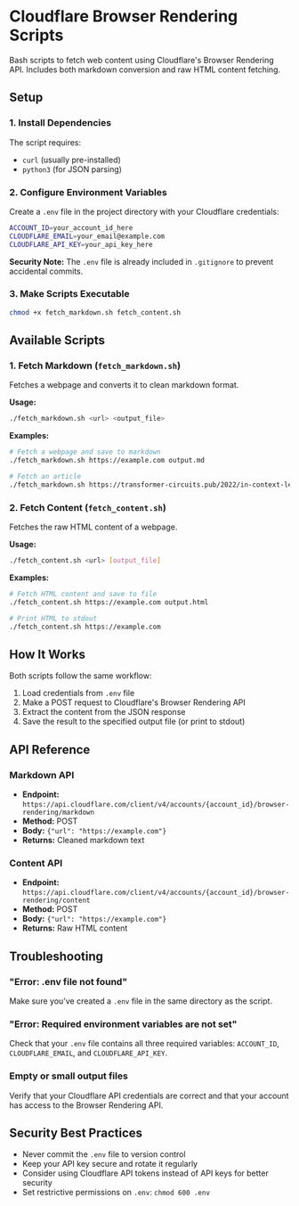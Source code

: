 # Cloudflare Browser Rendering Scripts

Bash scripts to fetch web content using Cloudflare's Browser Rendering API. Includes both markdown conversion and raw HTML content fetching.

## Setup

### 1. Install Dependencies

The script requires:
- `curl` (usually pre-installed)
- `python3` (for JSON parsing)

### 2. Configure Environment Variables

Create a `.env` file in the project directory with your Cloudflare credentials:

```bash
ACCOUNT_ID=your_account_id_here
CLOUDFLARE_EMAIL=your_email@example.com
CLOUDFLARE_API_KEY=your_api_key_here
```

**Security Note:** The `.env` file is already included in `.gitignore` to prevent accidental commits.

### 3. Make Scripts Executable

```bash
chmod +x fetch_markdown.sh fetch_content.sh
```

## Available Scripts

### 1. Fetch Markdown (`fetch_markdown.sh`)

Fetches a webpage and converts it to clean markdown format.

**Usage:**
```bash
./fetch_markdown.sh <url> <output_file>
```

**Examples:**
```bash
# Fetch a webpage and save to markdown
./fetch_markdown.sh https://example.com output.md

# Fetch an article
./fetch_markdown.sh https://transformer-circuits.pub/2022/in-context-learning-and-induction-heads/index.html induction-heads.md
```

### 2. Fetch Content (`fetch_content.sh`)

Fetches the raw HTML content of a webpage.

**Usage:**
```bash
./fetch_content.sh <url> [output_file]
```

**Examples:**
```bash
# Fetch HTML content and save to file
./fetch_content.sh https://example.com output.html

# Print HTML to stdout
./fetch_content.sh https://example.com
```

## How It Works

Both scripts follow the same workflow:
1. Load credentials from `.env` file
2. Make a POST request to Cloudflare's Browser Rendering API
3. Extract the content from the JSON response
4. Save the result to the specified output file (or print to stdout)

## API Reference

### Markdown API
- **Endpoint:** `https://api.cloudflare.com/client/v4/accounts/{account_id}/browser-rendering/markdown`
- **Method:** POST
- **Body:** `{"url": "https://example.com"}`
- **Returns:** Cleaned markdown text

### Content API
- **Endpoint:** `https://api.cloudflare.com/client/v4/accounts/{account_id}/browser-rendering/content`
- **Method:** POST
- **Body:** `{"url": "https://example.com"}`
- **Returns:** Raw HTML content

## Troubleshooting

### "Error: .env file not found"
Make sure you've created a `.env` file in the same directory as the script.

### "Error: Required environment variables are not set"
Check that your `.env` file contains all three required variables: `ACCOUNT_ID`, `CLOUDFLARE_EMAIL`, and `CLOUDFLARE_API_KEY`.

### Empty or small output files
Verify that your Cloudflare API credentials are correct and that your account has access to the Browser Rendering API.

## Security Best Practices

- Never commit the `.env` file to version control
- Keep your API key secure and rotate it regularly
- Consider using Cloudflare API tokens instead of API keys for better security
- Set restrictive permissions on `.env`: `chmod 600 .env`
